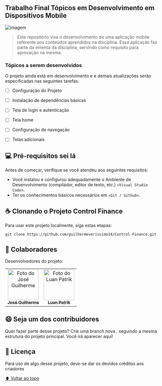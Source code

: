 ## Trabalho Final Tópicos em Desenvolvimento em Dispositivos Mobile
<!---Esses são exemplos. Veja https://shields.io para outras pessoas ou para personalizar este conjunto de escudos. Você pode querer incluir dependências, status do projeto e informações de licença aqui--->

<img src="http://jogoveio.com.br/wp-content/uploads/2018/04/computador-charge-jogoveio.png" alt="imagem">

> Este repositório visa o desenvolvimento de uma aplicação mobile referente aos conteúdos aprendidos na disciplina. Essa aplicação faz parte da ementa da disciplina, servindo como requisito para aprovação na mesma.

### Tópicos a serem desenvolvidos

O projeto ainda está em desenvolvimento e e demais atualizações serão especificadas nas seguintes tarefas:

- [ ] Configuração do Projeto
- [ ] Instalação de dependências básicas
- [ ] Tela de login e autenticação
- [ ] Tela home
- [ ] Configuração de navegação
- [ ] Telas adicionais


## 💻 Pré-requisitos sei lá

Antes de começar, verifique se você atendeu aos seguintes requisitos:
<!---Estes são apenas requisitos de exemplo. Adicionar, duplicar ou remover conforme necessário--->

* Você instalou e configurou adequadamente o Ambiente de Desenvolvimento (compilador, editor de texto, etc.) `<Visual Studio Code>`.
* Ter os conhecimentos básicos necessários em `<Git / Github>`.

## ☕ Clonando o Projeto Control Finance

Para usar este projeto localmente, siga estas etapas:

```
git clone https://github.com/guilhermeverissimo14/Control-Finance.git
```

## 🤝 Colaboradores

Desenvolvedores do projeto:

<table>
  <tr>
    <td align="center">
      <a href="https://github.com/guilhermeverissimo14">
        <img src="https://avatars.githubusercontent.com/u/105402150?v=4" width="100px;" alt="Foto do José Guilherme"/><br>
        <sub>
          <b>José Guilherme</b>
        </sub>
      </a>
    </td>
    <td align="center">
      <a href="https://github.com/LuanPatrik">
        <img src="https://avatars.githubusercontent.com/u/72170325?v=4" width="100px;" alt="Foto do Luan Patrik"/><br>
        <sub>
          <b>Luan Patrik</b>
        </sub>
      </a>
    </td>
  </tr>
</table>


## 😄 Seja um dos contribuidores<br>

Quer fazer parte desse projeto? Crie uma branch nova , seguindo a mesma estrutura do projeto principal. Você irá aparecer aqui! 

## 📝 Licença

Para uso de algo desse projeto, deve-se dar os devidos créditos aos criadores

[⬆ Voltar ao topo](#Control-Finance)<br>
